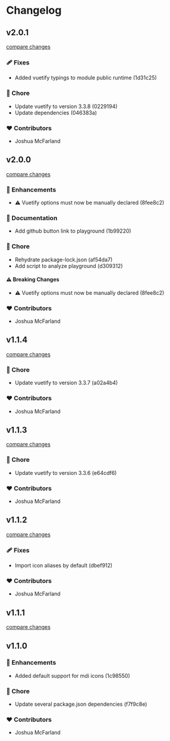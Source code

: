 # Changelog


## v2.0.1

[compare changes](https://undefined/undefined/compare/v2.0.0...v2.0.1)

### 🩹 Fixes

- Added vuetify typings to module public runtime (1d31c25)

### 🏡 Chore

- Update vuetify to version 3.3.8 (0229194)
- Update dependencies (046383a)

### ❤️  Contributors

- Joshua McFarland

## v2.0.0

[compare changes](https://undefined/undefined/compare/v1.1.4...v2.0.0)

### 🚀 Enhancements

- ⚠️  Vuetify options must now be manually declared (8fee8c2)

### 📖 Documentation

- Add github button link to playground (1b99220)

### 🏡 Chore

- Rehydrate package-lock.json (af54da7)
- Add script to analyze playground (d309312)

#### ⚠️  Breaking Changes

- ⚠️  Vuetify options must now be manually declared (8fee8c2)

### ❤️  Contributors

- Joshua McFarland

## v1.1.4

[compare changes](https://undefined/undefined/compare/v1.1.3...v1.1.4)

### 🏡 Chore

- Update vuetify to version 3.3.7 (a02a4b4)

### ❤️  Contributors

- Joshua McFarland

## v1.1.3

[compare changes](https://undefined/undefined/compare/v1.1.2...v1.1.3)

### 🏡 Chore

- Update vuetify to version 3.3.6 (e64cdf6)

### ❤️  Contributors

- Joshua McFarland

## v1.1.2

[compare changes](https://undefined/undefined/compare/v1.1.1...v1.1.2)


### 🩹 Fixes

  - Import icon aliases by default (dbef912)

### ❤️  Contributors

- Joshua McFarland

## v1.1.1

[compare changes](https://undefined/undefined/compare/v1.1.0...v1.1.1)

## v1.1.0


### 🚀 Enhancements

  - Added default support for mdi icons (1c98550)

### 🏡 Chore

  - Update several package.json dependencies (f7f9c8e)

### ❤️  Contributors

- Joshua McFarland

